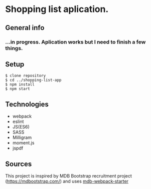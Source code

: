 # Shopping list aplication.

## General info

### ...in progress. Aplication works but I need to finish a few things.

## Setup
```
$ clone repository
$ cd ../shopping-list-app
$ npm install
$ npm start
```

## Technologies

* webpack
* eslint
* JS(ES6)
* SASS
* Milligram
* moment.js
* jspdf

## Sources
This project is inspired by MDB Bootstrap recruitment project (https://mdbootstrap.com/)
and uses [mdb-webpack-starter](https://github.com/mdbootstrap/mdb-webpack-starter) 
